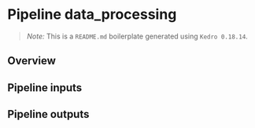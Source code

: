 # Pipeline data_processing

> *Note:* This is a `README.md` boilerplate generated using `Kedro 0.18.14`.

## Overview

<!---
Please describe your modular pipeline here.
-->

## Pipeline inputs

<!---
The list of pipeline inputs.
-->

## Pipeline outputs

<!---
The list of pipeline outputs.
-->
